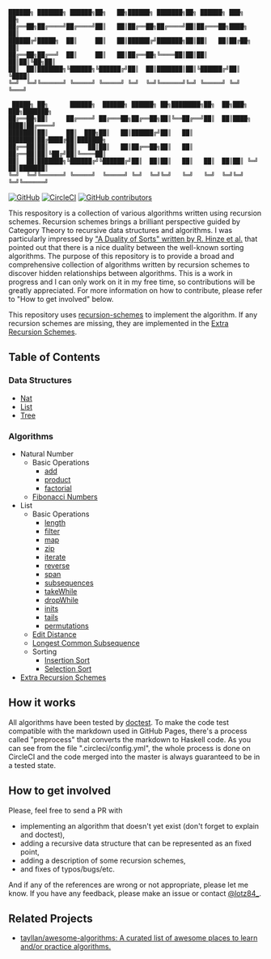 ```
██████╗ ███████╗ ██████╗██╗   ██╗██████╗ ███████╗██╗ ██████╗ ███╗   ██╗
██╔══██╗██╔════╝██╔════╝██║   ██║██╔══██╗██╔════╝██║██╔═══██╗████╗  ██║
██████╔╝█████╗  ██║     ██║   ██║██████╔╝███████╗██║██║   ██║██╔██╗ ██║
██╔══██╗██╔══╝  ██║     ██║   ██║██╔══██╗╚════██║██║██║   ██║██║╚██╗██║
██║  ██║███████╗╚██████╗╚██████╔╝██║  ██║███████║██║╚██████╔╝██║ ╚████║
╚═╝  ╚═╝╚══════╝ ╚═════╝ ╚═════╝ ╚═╝  ╚═╝╚══════╝╚═╝ ╚═════╝ ╚═╝  ╚═══╝

 █████╗ ██╗      ██████╗  ██████╗ ██████╗ ██╗████████╗██╗  ██╗███╗   ███╗███████╗
██╔══██╗██║     ██╔════╝ ██╔═══██╗██╔══██╗██║╚══██╔══╝██║  ██║████╗ ████║██╔════╝
███████║██║     ██║  ███╗██║   ██║██████╔╝██║   ██║   ███████║██╔████╔██║███████╗
██╔══██║██║     ██║   ██║██║   ██║██╔══██╗██║   ██║   ██╔══██║██║╚██╔╝██║╚════██║
██║  ██║███████╗╚██████╔╝╚██████╔╝██║  ██║██║   ██║   ██║  ██║██║ ╚═╝ ██║███████║
╚═╝  ╚═╝╚══════╝ ╚═════╝  ╚═════╝ ╚═╝  ╚═╝╚═╝   ╚═╝   ╚═╝  ╚═╝╚═╝     ╚═╝╚══════╝
```

[![GitHub](https://img.shields.io/github/license/lotz84/recursion-algorithms)](LICENSE)
[![CircleCI](https://img.shields.io/circleci/build/gh/lotz84/recursion-algorithms)](https://app.circleci.com/pipelines/github/lotz84/recursion-algorithms)
[![GitHub contributors](https://img.shields.io/github/contributors/lotz84/recursion-algorithms)](https://github.com/lotz84/recursion-algorithms/graphs/contributors)

This respository is a collection of various algorithms written using recursion schemes. Recursion schemes brings a brilliant perspective guided by Category Theory to recursive data structures and algorithms. I was particularly impressed by ["A Duality of Sorts" written by R. Hinze et al.](https://www.semanticscholar.org/paper/A-Duality-of-Sorts-Hinze-Magalh%C3%A3es/62a1d9ecaea95fbceb42c644ca38dd577b85fe4d) that pointed out that there is a nice duality between the well-known sorting algorithms. The purpose of this repository is to provide a broad and comprehensive collection of algorithms written by recursion schemes to discover hidden relationships between algorithms. This is a work in progress and I can only work on it in my free time, so contributions will be greatly appreciated. For more information on how to contribute, please refer to "How to get involved" below.

This repository uses [recursion-schemes](https://hackage.haskell.org/package/recursion-schemes) to implement the algorithm. If any recursion schemes are missing, they are implemented in the [Extra Recursion Schemes](RecursionSchemes/Extra.md).

## Table of Contents
### Data Structures
- [Nat](DataStructures/Nat.md)
- [List](DataStructures/List.md)
- [Tree](DataStructures/Tree.md)

### Algorithms
- Natural Number
  - Basic Operations
    - [add](Algorithms/Nat/BasicOperations/Add.md)
    - [product](Algorithms/Nat/BasicOperations/Product.md)
    - [factorial](Algorithms/Nat/BasicOperations/Factorial.md)
  - [Fibonacci Numbers](Algorithms/Nat/Fibonacci.md)
- List
  - Basic Operations
    - [length](Algorithms/List/BasicOperations/Length.md)
    - [filter](Algorithms/List/BasicOperations/Filter.md)
    - [map](Algorithms/List/BasicOperations/Map.md)
    - [zip](Algorithms/List/BasicOperations/Zip.md)
    - [iterate](Algorithms/List/BasicOperations/Iterate.md)
    - [reverse](Algorithms/List/BasicOperations/Reverse.md)
    - [span](Algorithms/List/BasicOperations/Span.md)
    - [subsequences](Algorithms/List/BasicOperations/Subsequences.md)
    - [takeWhile](Algorithms/List/BasicOperations/TakeWhile.md)
    - [dropWhile](Algorithms/List/BasicOperations/DropWhile.md)
    - [inits](Algorithms/List/BasicOperations/Inits.md)
    - [tails](Algorithms/List/BasicOperations/Tails.md)
    - [permutations](Algorithms/List/BasicOperations/Permutations.md)
  - [Edit Distance](Algorithms/List/EditDistance.md)
  - [Longest Common Subsequence](Algorithms/List/LongestCommonSubsequence.md)
  - Sorting
    - [Insertion Sort](Algorithms/List/Sorting/InsertionSort.md)
    - [Selection Sort](Algorithms/List/Sorting/SelectionSort.md)
- [Extra Recursion Schemes](RecursionSchemes/Extra.md)

## How it works
All algorithms have been tested by [doctest](https://hackage.haskell.org/package/doctest). To make the code test compatible with the markdown used in GitHub Pages, there's a process called "preprocess" that converts the markdown to Haskell code. As you can see from the file ".circleci/config.yml", the whole process is done on CircleCI and the code merged into the master is always guaranteed to be in a tested state.

## How to get involved
Please, feel free to send a PR with

- implementing an algorithm that doesn't yet exist (don't forget to explain and doctest),
- adding a recursive data structure that can be represented as an fixed point,
- adding a description of some recursion schemes,
- and fixes of typos/bugs/etc.

And if any of the references are wrong or not appropriate, please let me know. If you have any feedback, please make an issue or contact [@lotz84\_](https://twitter.com/lotz84_).

## Related Projects
- [tayllan/awesome-algorithms: A curated list of awesome places to learn and/or practice algorithms.](https://github.com/tayllan/awesome-algorithms)
